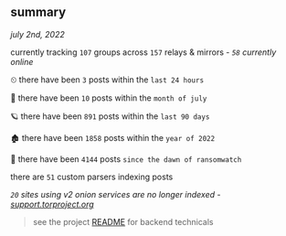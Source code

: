 
## summary
_july 2nd, 2022_

currently tracking `107` groups across `157` relays & mirrors - _`58` currently online_

⏲ there have been `3` posts within the `last 24 hours`

🦈 there have been `10` posts within the `month of july`

🪐 there have been `891` posts within the `last 90 days`

🏚 there have been `1858` posts within the `year of 2022`

🦕 there have been `4144` posts `since the dawn of ransomwatch`

there are `51` custom parsers indexing posts

_`20` sites using v2 onion services are no longer indexed - [support.torproject.org](https://support.torproject.org/onionservices/v2-deprecation/)_

> see the project [README](https://github.com/joshhighet/ransomwatch#ransomwatch--) for backend technicals
